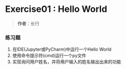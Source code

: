 # Exercise01 : Hello World
> **作者**：长行

### 练习题
1. 在IDE(Jupyter或PyCharm)中运行一个Hello World
2. 使用命令提示符(cmd)运行一个py文件
3. 实现询问用户姓名，并将用户输入的姓名输出出来的功能